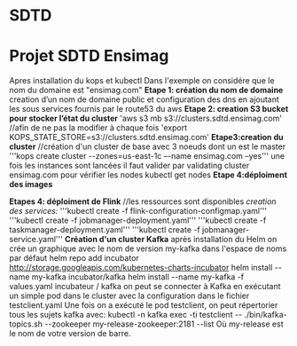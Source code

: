 # SDTD
# Projet SDTD Ensimag
Apres installation du kops et kubectl
Dans l'exemple on considére que le nom du domaine est "ensimag.com"
**Etape 1: création du nom de domaine**
creation d’un nom de domaine public et configuration des dns en ajoutant les sous services  fournis par le route53 du aws
**Etape 2: creation S3 bucket pour stocker l’état du cluster**
'aws s3 mb s3://clusters.sdtd.ensimag.com'
//afin de ne pas la modifier à chaque fois
'export KOPS_STATE_STORE=s3://clusters.sdtd.ensimag.com'
**Etape3:creation du cluster**
//création d'un cluster de base avec 3 noeuds dont un est le master
'''kops create cluster --zones=us-east-1c –-name ensimag.com –yes'''
une fois les instances sont lancées il faut valider par 
validating cluster ensimag.com
pour vérifier les nodes 
kubectl get nodes 
**Etape 4:déploiment des images** 

**Etapes 4: déploiment de Flink**
//les ressources sont disponibles
*creation des services:*
'''kubectl create -f flink-configuration-configmap.yaml'''
'''kubectl create -f jobmanager-deployment.yaml'''
'''kubectl create -f taskmanager-deployment.yaml'''
'''kubectl create -f jobmanager-service.yaml'''
**Création d'un cluster Kafka**
après installation du Helm on crée un graphique avec le nom de version my-kafka dans l'espace de noms par défaut
helm repo add incubator http://storage.googleapis.com/kubernetes-charts-incubator 
helm install --name my-kafka incubator/kafka 
helm install --name my-kafka -f values.yaml incubateur / kafka 
on peut se connecter à Kafka en exécutant un simple pod dans le cluster avec la configuration dans le fichier testclient.yaml
Une fois on a exécuté le pod testclient, on peut répertorier tous les sujets kafka avec:
kubectl -n kafka exec -ti testclient -- ./bin/kafka-topics.sh --zookeeper my-release-zookeeper:2181 --list
Où my-release est le nom de votre version de barre.
